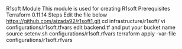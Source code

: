 R1soft Module
This module is used for creating R1soft
Prerequisites
Terraform 0.11.14
Steps
Edit the file below
https://github.com/aizada92/r1soft1.git
cd infrastructure/r1soft/
vi configurations/r1soft.tfvars
edit backend.tf and put your bucket name 
source setenv.sh configurations/r1soft.rfvars 
terraform apply -var-file configurations/r1soft.rfvars 

